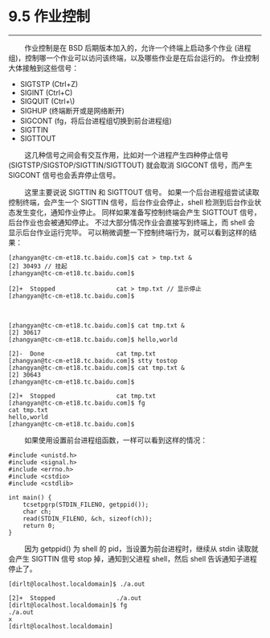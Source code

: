 # 9.5 作业控制
***

&emsp;&emsp;
作业控制是在 BSD 后期版本加入的，允许一个终端上启动多个作业 (进程组)，控制哪一个作业可以访问该终端，以及哪些作业是在后台运行的。
作业控制大体接触到这些信号：

+ SIGTSTP (Ctrl+Z)
+ SIGINT (Ctrl+C)
+ SIGQUIT (Ctrl+\\)
+ SIGHUP (终端断开或是网络断开)
+ SIGCONT (fg，将后台进程组切换到前台进程组)
+ SIGTTIN
+ SIGTTOUT

&emsp;&emsp;
这几种信号之间会有交互作用，比如对一个进程产生四种停止信号 (SIGTSTP/SIGSTOP/SIGTTIN/SIGTTOUT) 就会取消 SIGCONT 信号，而产生 SIGCONT 信号也会丢弃停止信号。

&emsp;&emsp;
这里主要说说 SIGTTIN 和 SIGTTOUT 信号。
如果一个后台进程组尝试读取控制终端，会产生一个 SIGTTIN 信号，后台作业会停止，shell 检测到后台作业状态发生变化，通知作业停止。
同样如果准备写控制终端会产生 SIGTTOUT 信号，后台作业也会被通知停止。
不过大部分情况作业会直接写到终端上，而 shell 会显示后台作业运行完毕。
可以稍微调整一下控制终端行为，就可以看到这样的结果：

    [zhangyan@tc-cm-et18.tc.baidu.com]$ cat > tmp.txt &
    [2] 30493 // 挂起
    [zhangyan@tc-cm-et18.tc.baidu.com]$
    
    [2]+  Stopped                 cat > tmp.txt // 显示停止
    [zhangyan@tc-cm-et18.tc.baidu.com]$

&emsp;&emsp;
    
    [zhangyan@tc-cm-et18.tc.baidu.com]$ cat tmp.txt &
    [2] 30617
    [zhangyan@tc-cm-et18.tc.baidu.com]$ hello,world
    
    [2]-  Done                    cat tmp.txt
    [zhangyan@tc-cm-et18.tc.baidu.com]$ stty tostop
    [zhangyan@tc-cm-et18.tc.baidu.com]$ cat tmp.txt &
    [2] 30643
    [zhangyan@tc-cm-et18.tc.baidu.com]$
    
    [2]+  Stopped                 cat tmp.txt
    [zhangyan@tc-cm-et18.tc.baidu.com]$ fg
    cat tmp.txt
    hello,world
    [zhangyan@tc-cm-et18.tc.baidu.com]$

&emsp;&emsp;
如果使用设置前台进程组函数，一样可以看到这样的情况：

    #include <unistd.h>
    #include <signal.h>
    #include <errno.h>
    #include <cstdio>
    #include <cstdlib>
    
    int main() {
        tcsetpgrp(STDIN_FILENO, getppid());
        char ch;
        read(STDIN_FILENO, &ch, sizeof(ch));
        return 0;
    }

&emsp;&emsp;
因为 getppid() 为 shell 的 pid，当设置为前台进程时，继续从 stdin 读取就会产生 SIGTTIN 信号 stop 掉，通知到父进程 shell，然后 shell 告诉通知子进程停止了。

    [dirlt@localhost.localdomain]$ ./a.out
    
    [2]+  Stopped                 ./a.out
    [dirlt@localhost.localdomain]$ fg
    ./a.out
    x
    [dirlt@localhost.localdomain]